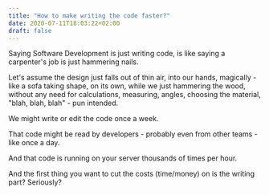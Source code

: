 ```yaml
---
title: "How to make writing the code faster?"
date: 2020-07-11T18:03:22+02:00
draft: false
---
```


Saying Software Development is just writing code, is like saying a carpenter's job is just hammering nails.

Let's assume the design just falls out of thin air, into our hands, magically - like a sofa taking shape, on its own, while we just hammering the wood, without any need for calculations, measuring, angles, choosing the material, "blah, blah, blah" - pun intended.

We might write or edit the code once a week.

That code might be read by developers - probably even from other teams - like once a day.

And that code is running on your server thousands of times per hour.

And the first thing you want to cut the costs (time/money) on is the writing part? Seriously?
